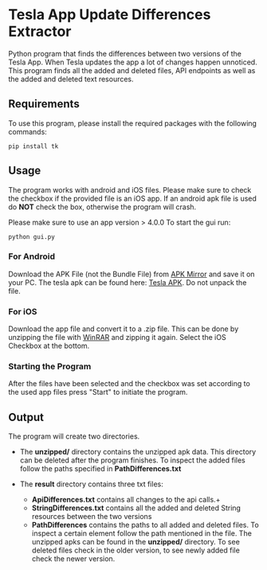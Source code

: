 # Tesla App Update Differences Extractor

Python program that finds the differences between two versions of the Tesla App.
When Tesla updates the app a lot of changes happen unnoticed. This program finds all the added and deleted files, API endpoints as well as the added and deleted text resources.

## Requirements
To use this program, please install the required packages with the following commands:

```
pip install tk
```

## Usage

The program works with android and iOS files. Please make sure to check the checkbox if the provided file is an iOS app. If an android apk file is used do **NOT** check the box, otherwise the program will crash.

Please make sure to use an app version > 4.0.0
To start the gui run:



```
python gui.py
```

### For Android
Download the APK File (not the Bundle File) from [APK Mirror](https://www.apkmirror.com/) and save it on your PC. The tesla apk can be found here: [Tesla APK](https://www.apkmirror.com/apk/tesla-motors-inc/tesla-motors/). Do not unpack the file.




### For iOS
Download the app file and convert it to a .zip file. This can be done by unzipping the file with [WinRAR](https://www.win-rar.com/start.html?&L=1) and zipping it again.
Select the iOS Checkbox at the bottom.

### Starting the Program
After the files have been selected and the checkbox was set according to the used app files press "Start" to initiate the program.

## Output
The program will create two directories.
- The **unzipped/** directory contains the unzipped apk data. This directory can be deleted after the program finishes. To inspect the added files follow the paths specified in **PathDifferences.txt**

- The **result** directory contains three txt files:
    - **ApiDifferences.txt** contains all changes to the api calls.+
    - **StringDifferences.txt** contains all the added and deleted String resources between the two versions
    - **PathDifferences** contains the paths to all added and deleted files. To inspect a certain element follow the path mentioned in the file. The unzipped apks can be found in the **unzipped/** directory. To see deleted files check in the older version, to see newly added file check the newer version.
